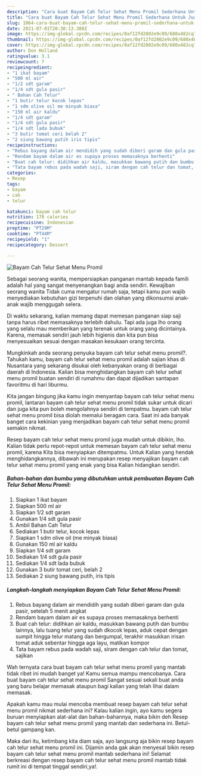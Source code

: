 ```yaml
---
description: "Cara buat Bayam Cah Telur Sehat Menu Promil Sederhana Untuk Jualan"
title: "Cara buat Bayam Cah Telur Sehat Menu Promil Sederhana Untuk Jualan"
slug: 1064-cara-buat-bayam-cah-telur-sehat-menu-promil-sederhana-untuk-jualan
date: 2021-07-01T20:38:13.388Z
image: https://img-global.cpcdn.com/recipes/0af12fd2802e9c09/680x482cq70/bayam-cah-telur-sehat-menu-promil-foto-resep-utama.jpg
thumbnail: https://img-global.cpcdn.com/recipes/0af12fd2802e9c09/680x482cq70/bayam-cah-telur-sehat-menu-promil-foto-resep-utama.jpg
cover: https://img-global.cpcdn.com/recipes/0af12fd2802e9c09/680x482cq70/bayam-cah-telur-sehat-menu-promil-foto-resep-utama.jpg
author: Don Holland
ratingvalue: 3.1
reviewcount: 7
recipeingredient:
- "1 ikat bayam"
- "500 ml air"
- "1/2 sdt garam"
- "1/4 sdt gula pasir"
- " Bahan Cah Telur"
- "1 butir telur kocok lepas"
- "1 sdm olive oil me minyak biasa"
- "150 ml air kaldu"
- "1/4 sdt garam"
- "1/4 sdt gula pasir"
- "1/4 sdt lada bubuk"
- "3 butir tomat ceri belah 2"
- "2 siung bawang putih iris tipis"
recipeinstructions:
- "Rebus bayang dalam air mendidih yang sudah diberi garam dan gula pasir, setelah 5 menit angkat"
- "Rendam bayam dalam air es supaya proses memasaknya berhenti"
- "Buat cah telur: didihkan air kaldu, masukkan bawang putih dan bumbu lainnya, lalu tuang telur yang sudah dkocok lepas, aduk cepat dengan sumpit hingga telur matang dan bergumpal, terakhir masukkan irisan tomat aduk sebentar hingga aga layu, matikan kompor"
- "Tata bayam rebus pada wadah saji, siram dengan cah telur dan tomat, sajikan"
categories:
- Resep
tags:
- bayam
- cah
- telur

katakunci: bayam cah telur 
nutrition: 170 calories
recipecuisine: Indonesian
preptime: "PT29M"
cooktime: "PT44M"
recipeyield: "1"
recipecategory: Dessert

---
```



![Bayam Cah Telur Sehat Menu Promil](https://img-global.cpcdn.com/recipes/0af12fd2802e9c09/680x482cq70/bayam-cah-telur-sehat-menu-promil-foto-resep-utama.jpg)

Sebagai seorang wanita, mempersiapkan panganan mantab kepada famili adalah hal yang sangat menyenangkan bagi anda sendiri. Kewajiban seorang  wanita Tidak cuma mengatur rumah saja, tetapi kamu pun wajib menyediakan kebutuhan gizi terpenuhi dan olahan yang dikonsumsi anak-anak wajib menggugah selera.

Di waktu  sekarang, kalian memang dapat memesan panganan siap saji tanpa harus ribet memasaknya terlebih dahulu. Tapi ada juga lho orang yang selalu mau memberikan yang terenak untuk orang yang dicintainya. Karena, memasak sendiri jauh lebih higienis dan kita pun bisa menyesuaikan sesuai dengan masakan kesukaan orang tercinta. 



Mungkinkah anda seorang penyuka bayam cah telur sehat menu promil?. Tahukah kamu, bayam cah telur sehat menu promil adalah sajian khas di Nusantara yang sekarang disukai oleh kebanyakan orang di berbagai daerah di Indonesia. Kalian bisa menghidangkan bayam cah telur sehat menu promil buatan sendiri di rumahmu dan dapat dijadikan santapan favoritmu di hari liburmu.

Kita jangan bingung jika kamu ingin menyantap bayam cah telur sehat menu promil, lantaran bayam cah telur sehat menu promil tidak sukar untuk dicari dan juga kita pun boleh mengolahnya sendiri di tempatmu. bayam cah telur sehat menu promil bisa diolah memalui beragam cara. Saat ini ada banyak banget cara kekinian yang menjadikan bayam cah telur sehat menu promil semakin nikmat.

Resep bayam cah telur sehat menu promil juga mudah untuk dibikin, lho. Kalian tidak perlu repot-repot untuk memesan bayam cah telur sehat menu promil, karena Kita bisa menyiapkan ditempatmu. Untuk Kalian yang hendak menghidangkannya, dibawah ini merupakan resep menyajikan bayam cah telur sehat menu promil yang enak yang bisa Kalian hidangkan sendiri.

<!--inarticleads1-->

##### Bahan-bahan dan bumbu yang dibutuhkan untuk pembuatan Bayam Cah Telur Sehat Menu Promil:

1. Siapkan 1 ikat bayam
1. Siapkan 500 ml air
1. Siapkan 1/2 sdt garam
1. Gunakan 1/4 sdt gula pasir
1. Ambil  Bahan Cah Telur
1. Sediakan 1 butir telur, kocok lepas
1. Siapkan 1 sdm olive oil (me minyak biasa)
1. Gunakan 150 ml air kaldu
1. Siapkan 1/4 sdt garam
1. Sediakan 1/4 sdt gula pasir
1. Sediakan 1/4 sdt lada bubuk
1. Gunakan 3 butir tomat ceri, belah 2
1. Sediakan 2 siung bawang putih, iris tipis




<!--inarticleads2-->

##### Langkah-langkah menyiapkan Bayam Cah Telur Sehat Menu Promil:

1. Rebus bayang dalam air mendidih yang sudah diberi garam dan gula pasir, setelah 5 menit angkat
1. Rendam bayam dalam air es supaya proses memasaknya berhenti
1. Buat cah telur: didihkan air kaldu, masukkan bawang putih dan bumbu lainnya, lalu tuang telur yang sudah dkocok lepas, aduk cepat dengan sumpit hingga telur matang dan bergumpal, terakhir masukkan irisan tomat aduk sebentar hingga aga layu, matikan kompor
1. Tata bayam rebus pada wadah saji, siram dengan cah telur dan tomat, sajikan




Wah ternyata cara buat bayam cah telur sehat menu promil yang mantab tidak ribet ini mudah banget ya! Kamu semua mampu mencobanya. Cara buat bayam cah telur sehat menu promil Sangat sesuai sekali buat anda yang baru belajar memasak ataupun bagi kalian yang telah lihai dalam memasak.

Apakah kamu mau mulai mencoba membuat resep bayam cah telur sehat menu promil nikmat sederhana ini? Kalau kalian ingin, ayo kamu segera buruan menyiapkan alat-alat dan bahan-bahannya, maka bikin deh Resep bayam cah telur sehat menu promil yang mantab dan sederhana ini. Betul-betul gampang kan. 

Maka dari itu, ketimbang kita diam saja, ayo langsung aja bikin resep bayam cah telur sehat menu promil ini. Dijamin anda gak akan menyesal bikin resep bayam cah telur sehat menu promil mantab sederhana ini! Selamat berkreasi dengan resep bayam cah telur sehat menu promil mantab tidak rumit ini di tempat tinggal sendiri,ya!.

